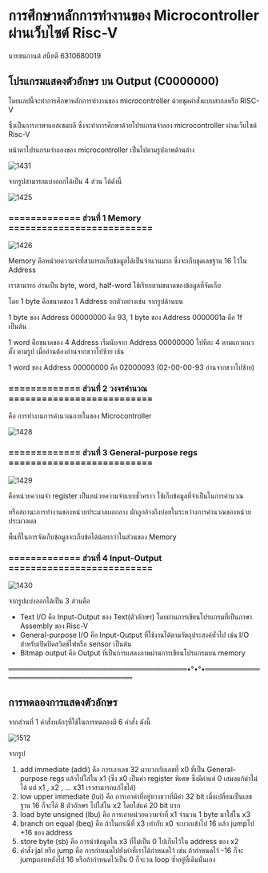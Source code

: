 # การศึกษาหลักการทำงานของ Microcontroller ผ่านเว็บไซต์ Risc-V
นายชนกานต์ สนืทดี 6310680019 
## โปรแกรมแสดงตัวอักษร บน Output (C0000000)
โดยแลปนี้จะทำการศึกษาหลักการทำงานของ microcontroller ด้วยชุดคำสั่งแบบสากลหรือ RISC-V 

ซึ่งเป็นการภาษาแอสเซมบลี ซึ่งจะทำการศึกษาด้วยโปรแกรมจำลอง microcontroller ผ่านเว็บไซต์ Risc-V

หน้าตาโปรแกรมจำลองของ microcontroller เป็นไปตามรูปภาพด้านล่าง

![1431](https://user-images.githubusercontent.com/98946284/160732845-c95a9e36-20d2-4271-8fe5-7831237e37f4.jpg)

จากรูปสามารถแบ่งออกได้เป็น 4 ส่วน ได้ดังนี้

![1425](https://user-images.githubusercontent.com/98946284/160733318-295ba399-539b-4704-9c3b-5d908d931b7d.jpg)

### ============= ส่วนที่ 1 **Memory** ==========================
![1426](https://user-images.githubusercontent.com/98946284/160733554-3cf6a060-71e7-4691-af7c-243e02f70c91.jpg)

Memory คือหน่วยความจำที่สามารถเก็บข้อมูลได้เป็นจำนวนมาก ซึ่งจะเก็บชุดเลขฐาน 16 ไว้ใน Address 

เราสามารถ อ่านเป็น byte, word, half-word ใช้เรียกตามขนาดของข้อมูลที่จัดเก็บ

โดย 1 byte คือขนาดของ 1 Address ยกตัวอย่างเช่น จากรูปด้านบน 

1 byte ของ Address 00000000 คือ 93,   1 byte ของ Address 0000001a คือ 1f เป็นต้น 

1 word คือขนาดของ 4 Address เริ่มนับจาก Address 00000000 ไปทีละ 4 ตามแถวแนวตั้ง ตามรูป เมื่ออ่านต้องอ่านจากขวาไปซ้าย เช่น

1 word ของ Address 00000000 คือ 02000093 (02-00-00-93 อ่านจากขวาไปซ้าย)

### ============= ส่วนที่ 2 วงจรคำนวณ ==========================

คือ การทำงานการคำนวณภายในของ Microcontroller

![1428](https://user-images.githubusercontent.com/98946284/160737480-3544a6bf-dcea-413e-bead-63ffee67eccd.jpg)

### ============= ส่วนที่ 3 General-purpose regs ==========================

![1429](https://user-images.githubusercontent.com/98946284/160737776-41af4057-41e5-49d8-9fbc-370afb45ae73.jpg)

คือหน่วยความจำ register เป็นหน่วยความจำแบบชั่วคราว ใช้เก็บข้อมูลที่จำเป็นในการคำนวณ

หรือสถานะการทำงานของหน่วยประมวลผลกลาง มักถูกอ้างถึงบ่อยในระหว่างการคำนวณของหน่วยประมวลผล

พื้นที่ในการจัดเก็บข้อมูลจะเก็บข้อได้น้อยกว่าในส่วนของ Memory

### ============= ส่วนที่ 4 Input-Output ==========================

![1430](https://user-images.githubusercontent.com/98946284/160739145-562abd69-27ef-427d-804f-24b49a82c71b.jpg)

จากรูปแบ่งออกได้เป็น 3 ส่วนคือ

- Text I/O คือ Input-Output ของ Text(ตัวอักษร) โดยผ่านการเขียนโปรแกรมที่เป็นภาษา Assembly ของ Risc-V
- General-purpose I/O คือ Input-Output ที่ใช้งานได้ตามวัตถุประสงค์ทั่วไป เช่น I/O สำหรับเปิดปิดสวิตช์ไฟหรือ sensor เป็นต้น
- Bitmap output คือ Output ที่เป็นการแสดงภาพผ่านการเขียนโปรแกรมบน memory

════════════════════════════════════•°•°•════════════════════════════════════

## การทดลองการแสดงตัวอักษร
จากส่วนที่ 1 คำสั่งหลักๆที่ใช้ในการทดลองมี 6 คำสั่ง ดังนี้

![1512](https://user-images.githubusercontent.com/98946284/160751257-6689fed0-ba96-4e67-beee-68b5daa7e300.jpg)

จากรูป
1. add immediate (addi) คือ การเอาเลข 32 มาบวกกับเลขที่ x0 ที่เป็น General-purpose regs แล้วไปใส่ใน x1 (ซึ่ง x0 เป็นค่า register พิเศษ ซึ่งมีค่าแค่ 0 เสมอแก้ค่าไม่ได้ แต่ x1 , x2 , ... x31 เราสามารถแก้ไขได้)
2. low upper immediate (lui) คือ การเอาค่าที่อยู่ทางขวาที่มีค่า 32 bit เมื่อเปลี่ยนเป็นเลขฐาน 16 ก็จะได้ 8 ตัวอักษร ไปใส่ใน x2 โดยใส่แค่ 20 bit แรก  
3. load byte unsigned (lbu) คือ การเอาหน่วยความจำที่ x1 จำนวน 1 byte มาใส่ใน x3
4. branch on equal (beq) คือ ถ้าในกรณีที่ x3 เท่ากับ x0 จะบวกเข้าไป 16 แล้ว jumpไป +16 ของ address
5. store byte (sb) คือ การนำข้อมูลใน x3 ที่ไม่เป็น 0 ไปเก็บไว้ใน address ของ x2
6. คำสั่ง jal หรือ jump คือ การกำหนดไปยังค่าที่เราได้กำหนดไว้ เช่น ถ้ากำหนดไว้ -16 ก็จะ jumpถอยหลังไป 16 หรือถ้ากำหนดไว้เป็น 0 ก็จะวน loop ซ้ำอยู่ที่เดิมนั่นเอง

